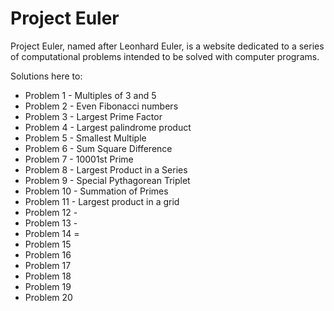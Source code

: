 # Project Euler

Project Euler, named after Leonhard Euler, is a website dedicated to a series of computational problems intended to be solved with computer programs.

Solutions here to:
- Problem 1 - Multiples of 3 and 5
- Problem 2 - Even Fibonacci numbers
- Problem 3 - Largest Prime Factor
- Problem 4 - Largest palindrome product
- Problem 5 - Smallest Multiple
- Problem 6 - Sum Square Difference
- Problem 7 - 10001st Prime
- Problem 8 - Largest Product in a Series
- Problem 9 - Special Pythagorean Triplet
- Problem 10 - Summation of Primes
- Problem 11 - Largest product in a grid
- Problem 12 - 
- Problem 13 - 
- Problem 14 = 
- Problem 15
- Problem 16
- Problem 17
- Problem 18
- Problem 19
- Problem 20

